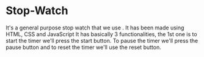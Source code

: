 # Stop-Watch
It's a general purpose stop watch that we use . It has been made using HTML, CSS and JavaScript
It has basically 3 functionalities, the 1st one is to start the timer we'll press the start button.
To pause the timer we'll press the pause button and to reset the timer we'll use the reset button.
